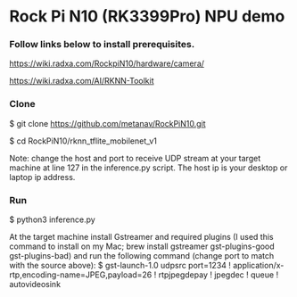 # Rock Pi N10 (RK3399Pro) NPU demo


### Follow links below to install prerequisites.

https://wiki.radxa.com/RockpiN10/hardware/camera/

https://wiki.radxa.com/AI/RKNN-Toolkit

### Clone
$ git clone https://github.com/metanav/RockPiN10.git

$ cd RockPiN10/rknn_tflite_mobilenet_v1

Note: change the host and port to receive UDP stream at your target machine at line 127 in the inference.py script.
The host ip is your desktop or laptop ip address.
### Run
$ python3 inference.py

At the target machine install Gstreamer and required plugins (I used this command to install on my Mac; brew install gstreamer gst-plugins-good gst-plugins-bad) and run the following command (change port to match with the source above):
$ gst-launch-1.0 udpsrc port=1234  ! application/x-rtp,encoding-name=JPEG,payload=26  ! rtpjpegdepay ! jpegdec ! queue ! autovideosink



